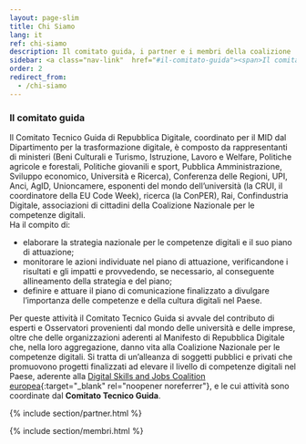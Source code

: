 ```yaml
---
layout: page-slim
title: Chi Siamo
lang: it
ref: chi-siamo
description: Il comitato guida, i partner e i membri della coalizione
sidebar: <a class="nav-link"  href="#il-comitato-guida"><span>Il comitato guida</span></a> <a class="nav-link"  href="#partner-aderenti"><span>I partner</span></a><a class="nav-link"  href="#membri"><span>I membri della Coalizione</span></a>
order: 2
redirect_from:
  - /chi-siamo
---
```


### Il comitato guida

Il Comitato Tecnico Guida di Repubblica Digitale, coordinato per il MID dal Dipartimento per la trasformazione digitale, è composto da rappresentanti di ministeri (Beni Culturali e Turismo, Istruzione, Lavoro e Welfare, Politiche agricole e forestali, Politiche giovanili e sport, Pubblica Amministrazione, Sviluppo economico, Università e Ricerca), Conferenza delle Regioni, UPI, Anci, AgID, Unioncamere, esponenti del mondo dell’università (la CRUI, il coordinatore della EU Code Week), ricerca (la ConPER), Rai, Confindustria Digitale, associazioni di cittadini della Coalizione Nazionale per le competenze digitali.  
Ha il compito di:
- elaborare la strategia nazionale per le competenze digitali e il suo piano di attuazione;
- monitorare le azioni individuate nel piano di attuazione, verificandone i risultati e gli impatti e provvedendo, se necessario, al conseguente allineamento della strategia e del piano;
- definire e attuare il piano di comunicazione finalizzato a divulgare l’importanza delle competenze e della cultura digitali nel Paese.

Per queste attività il Comitato Tecnico Guida si avvale del contributo di esperti e Osservatori provenienti dal mondo delle università e delle imprese, oltre che delle organizzazioni aderenti al Manifesto di Repubblica Digitale che, nella loro aggregazione, danno vita alla Coalizione Nazionale per le competenze digitali. Si tratta di un’alleanza di soggetti pubblici e privati che promuovono progetti finalizzati ad elevare il livello di competenze digitali nel Paese, aderente alla [Digital Skills and Jobs Coalition europea](https://ec.europa.eu/digital-single-market/en/national-local-coalitions){:target="_blank" rel="noopener noreferrer"}, e le cui attività sono coordinate dal **Comitato Tecnico Guida**.


{% include section/partner.html %}

{% include section/membri.html %}
